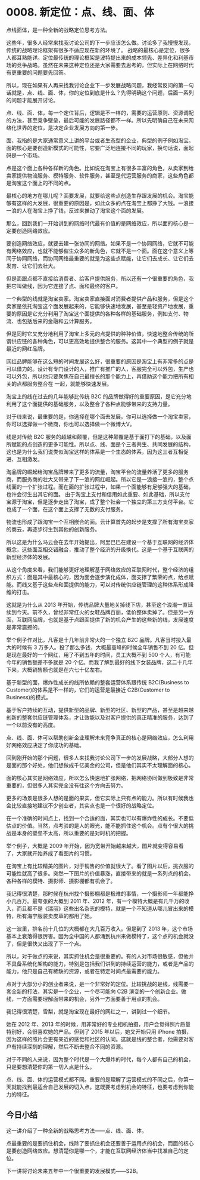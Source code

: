 # 0008. 新定位：点、线、面、体
点线面体，是一种全新的战略定位思考方法。

这些年，很多人经常来找我讨论公司的下一步应该怎么做。讨论多了我慢慢发现，传统的战略理论框架有很多不适应现在新的环境了。
战略的最核心是定位，很多人都耳熟能详。定位最传统的理论框架是波特提出来的成本领先、差异化和利基市场的竞争战略。虽然在未来这种定位还是大家需要去思考的，但实际上在网络时代有更重要的问题要先回答。

所以，现在如果有人再来找我讨论企业下一步发展战略问题，我经常反问的第一句话就是，点、线、面、体，你的定位到底是什么？先得明确这个问题，后面一系列的问题才能展开讨论。

点、线、面、体，每一个定位背后，逻辑是不一样的，需要的运营原则、资源调配的方法，甚至竞争壁垒，最后可能的发展路径都不一样。所以先明确自己在未来网络化世界的定位，是决定企业发展方向的第一步。

面，我指的是大家通常意义上讲的平台或者生态型的企业，典型的例子例如淘宝。面的核心是要创造新模式的可能性，它要广泛地连接不同的玩家，换句话说，面起码是一个市场。

点是这个面上各种各样新的角色。比如说在淘宝上有很多丰富的角色，从卖家到给卖家提供物流服务、模特服务、软件服务，甚至是代运营服务的商家，这些角色都是淘宝这个面上的不同的点。

最核心的地方在哪儿呢？面要发展，就要给这些点创造生存跟发展的机会。淘宝能够有这样的大发展，很重要的原因是，如此众多的点在淘宝上都挣了大钱。一浪接一浪的人在淘宝上挣了钱，反过来推动了淘宝这个面的发展。

那么，回到我们一开始讲到的网络时代最有价值的是网络效应，所以面的核心是一定要创造网络效应。

要创造网络效应，就要去建一张协同的网络。如果不是一个协同网络，它就不可能有网络效应，也就不能够催生众多的新角色，它就不是一个面。面在这个意义上等同于协同网络，而协同网络最重要的就是为这些点赋能，让它们去成长、让它们去发育、让它们去壮大。

但是面跟点都不直接给消费者、给客户提供服务，所以还有一个很重要的角色，我把它叫做线，因为它连接了点、面和最终的客户。

一个典型的线就是淘宝卖家。淘宝卖家直接面对消费者提供产品和服务，但是这个卖家是依托淘宝这个面发展起来的，它能够快速地发展，甚至是轻资产地发展，重要的原因是它充分利用了淘宝这个面提供的各种各样的基础服务，例如支付、物流、也包括后来的金融和云计算服务。

但是同时它又充分地利用了淘宝上多元的点提供的种种价值，快速地整合传统的所谓供应链的各种角色，可以更高效地提供整合的服务。这其中一个典型的例子就是最近的网红品牌。

网红品牌能够在这么短的时间发展这么好，很重要的原因是淘宝上有非常多的点是可以借力的。设计有专门设计的人，推广有推广的人，客服完全可以外包，生产也可以外包，所以他只要聚焦在自己最擅长的那个能力上，再借助这个能力把所有相关的点都服务整合在
一起，就能够快速发展。

淘宝上的线在过去的几年能够比传统 B2C 的品牌做得好的重要原因，是它充分地利用了这个面提供的基础服务，以及整合了各种点能够带来的支持力量。

对于线来说，最重要的是，你选择在哪个面去发展。你可以选择做一个淘宝卖家，你可以选择做一个微商，你也可以选择做一个微博大V。

线是对传统 B2C 服务的超越和颠覆，但是这种颠覆是基于面打下的基础，以及面所赋能的点创造的更多可能性。所以点、线、面是个三者共生、共同发展的结构，这也是为什么我们说类似淘宝这样的体系是一个生态的体系，因为这三者互相促进、互相激发。

淘品牌的崛起给淘宝品牌带来了更多的流量，淘宝平台的流量养活了更多的服务商，而服务商的壮大又带来了下一浪的网红崛起。所以它是一浪接一浪的，整个点线面的一个扩张过程。而在面的扩张过程中，如果一个面能够有足够强大的基础，也许会衍生出其它的面。
由于淘宝上支付和信用如此重要、如此基础，所以支付宝源于淘宝，但是逐步走出了淘宝，成了整个社会一个独立的第三方支付平台。它也成了一个面，在这个面上支撑了无数的支付服务。

物流也形成了跟淘宝一个互相嵌合的面。云计算首先的起步是支撑了所有淘宝卖家的商云，再逐步衍生到其他的创新服务。

所以这是为什么马云会在去年开始提出，阿里巴巴在建设一个基于互联网的经济体概念，这些面互相交错融合，推动了整个经济的升级换代。这是一个基于互联网的新型经济体的发展。

从这个角度来看，我们能够更好地理解基于网络效应的互联网时代，整个经济的组织方式：面是其中最核心的，因为面会逐步演化成体，面支撑了繁荣的点，给点赋能。而线又基于这些点和面提供的能力，可以对传统供应链管理的这种体系形成降维的打击。

这就是为什么从 2013 年开始，传统品牌大量地关掉线下店，甚至这个浪潮一直延续到今天。前不久，曾经非常红火的女鞋品牌百丽，低价整体卖掉了。但是另一方面，互联网品牌，也就是基于点跟面提供了新的机会产生的这些新的线，发展速度是非常震撼的。

举个例子作对比，凡客是十几年前非常火的一个独立 B2C 品牌。凡客当时投入最大的时候有 3 万多人。投了那么多钱，大概最高峰的时候全年销售不到 20 亿。但是现在最好的一个网红，用了不到五年的时间，员工大概不到 500 个人，有可能今年的销售额差不多就是 20 个亿。而我了解到最好的线下女装品牌，这二十几年下来，大概销售额也就是在六七十亿左右。

基于新型的面，爆炸性成长的线所依赖的整套运营体系跟传统 B2C(Business to Customer)的体系是不一样的，它们的运营是最接近 C2B(Customer to Business)的模式。

基于客户持续的互动，提供新型的品牌、新型的社区、新型的产品，甚至是越来越创新的整套供应链管理体系，才让效能以及对客户提供的真正精准的服务，达到了一个以前没有的高度。

点、线、面、体可以帮助创新企业理解未来竞争真正的核心是网络效应，怎么利用好网络效应决定了你成功的基础。

回到刚开始的那个问题，很多人来找我讨论公司下一步的发展战略，大部分人想的是面的那个好处，他们想做成千亿美金的公司，但是他们其实不太理解面的核心。

面的核心其实是网络效应，所以怎么快速地扩张网络，把网络协同做到极致是非常重要的，但很多人其实完全没有往这个方向去努力。

更多的场景是很多人想的是面的果实，但它实际上只有点的能力。所以有时候我也会比较直接地建议不少创业者，其实点也是一个很好的战略定位。

在一个准确的时间点上，找到一个合适的面，其实也可以有爆炸性的成长。不要低估点的价值。当然，点考验的是人的眼光，能不能抓住这个机会。点有个很大的挑战是本身的壁垒不太高，所以重要的是对时机的把握。

举个例子，大概是 2009 年开始，因为宽带开始越来越大，图片就变得容易看了，大家就开始养成了看图片的习惯。

在淘宝上有比较精美的图片，对于销售的价值就很大了。看了图片以后，挑衣服的可能性就高了很多。突然一下图片的价值暴涨，直接带来的就是一系列点的机会。各种各样的模特、摄影师、摄影棚都有机会了。

我记得很清楚，那时候在杭州找个摄影棚都是极难的事情，一个摄影师一年都能挣小几百万。最夸张的大概到 2011 年、2012 年，有一个模特大概是有几千万的收入，而且都不是《瑞丽》这些出名杂志的模特，就是一个不知道从哪儿冒出来的模特，所有海宁服装卖皮草的都用了她。

这一波里，排名前十几位的大概都在大几百万收入。但是到了 2013 年，这个市场基本上衰落得很厉害。因为全中国的人都涌到杭州来做模特了，这个点的机会就没了，但是很快又出现了下一个点。

所以，对于做点的来说，其实抓住机会是很重要的。有的人对市场很敏感，但他并不具备系统化架构的能力，特别是包括我们讲到的持续运营的能力，或者是产品的能力，他只是自己有稀缺的资源，或者在特定时间点最需要的能力。

点对于大部分小的创业者来说，是一个非常好的定位。比较挑战的是线，线需要一套全新的打法，其实是一个企业，一个尽可能向 C2B 演变的一个创新企业。做线，一方面需要理解面带来的机会，另外一方面要善于用点的机会。

我记得很清楚，雪梨，就是淘宝现在最好的网红之一，讲到过一个细节。

她在 2012 年、2013 年的时候，用非常好的专业相机拍摄，用户会觉得照片质量特别好，会很喜欢她的产品。但到了 2015 年以后，她又开始只用 iPhone 拍摄，因为这样的照片会更有亲近的感觉和社区的认同。这就是线的整合者，他需要对客户有持续深刻的理解，然后不断去整合不同的资源。

对于不同的人来说，因为整个时代是一个大爆炸的时代，每个人都有自己的机会，只是要想清楚你的第一切入点是什么。

点、线、面、体的运营模式都不同。重要的是理解了运营模式的不同之后，你第一天就能找到最适合自己发展的切入点。这既要考虑到机会的特征，也要考虑到你能力的特征。

## 今日小结
这一讲介绍了一种全新的战略思考方法——点、线、面、体。

点最重要的是要抓住机会，线除了要抓住机会还要善于运用点的机会，而面的核心是要创造网络效应。想清楚你是哪一个，才能在互联网经济体当中找准自己的定位。

下一讲将讨论未来五年中一个很重要的发展模式——S2B。